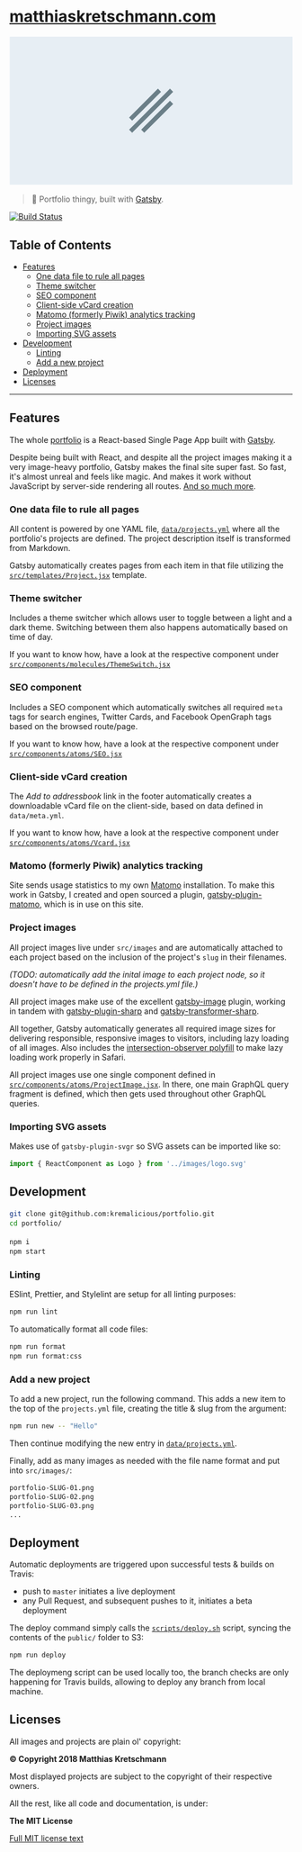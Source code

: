 # [matthiaskretschmann.com](https://matthiaskretschmann.com)

[![image](src/images/twitter-card.png)](https://matthiaskretschmann.com)

> 👔 Portfolio thingy, built with [Gatsby](https://www.gatsbyjs.org).

[![Build Status](https://travis-ci.com/kremalicious/portfolio.svg?branch=master)](https://travis-ci.com/kremalicious/portfolio)

## Table of Contents

* [Features](#features)
  * [One data file to rule all pages](#one-data-file-to-rule-all-pages)
  * [Theme switcher](#theme-switcher)
  * [SEO component](#seo-component)
  * [Client-side vCard creation](#client-side-vcard-creation)
  * [Matomo (formerly Piwik) analytics tracking](#matomo-formerly-piwik-analytics-tracking)
  * [Project images](#project-images)
  * [Importing SVG assets](#importing-svg-assets)
* [Development](#development)
  * [Linting](#linting)
  * [Add a new project](#add-a-new-project)
* [Deployment](#deployment)
* [Licenses](#licenses)

---

## Features

The whole [portfolio](https://matthiaskretschmann.com) is a React-based Single Page App built with [Gatsby](https://www.gatsbyjs.org).

Despite being built with React, and despite all the project images making it a very image-heavy portfolio, Gatsby makes the final site super fast. So fast, it's almost unreal and feels like magic. And makes it work without JavaScript by server-side rendering all routes. [And so much more](https://www.gatsbyjs.org/features/).

### One data file to rule all pages

All content is powered by one YAML file, [`data/projects.yml`](data/projects.yml) where all the portfolio's projects are defined. The project description itself is transformed from Markdown.

Gatsby automatically creates pages from each item in that file utilizing the [`src/templates/Project.jsx`](src/templates/Project.jsx) template.

### Theme switcher

Includes a theme switcher which allows user to toggle between a light and a dark theme. Switching between them also happens automatically based on time of day.

If you want to know how, have a look at the respective component under [`src/components/molecules/ThemeSwitch.jsx`](src/components/molecules/ThemeSwitch.jsx)

### SEO component

Includes a SEO component which automatically switches all required `meta` tags for search engines, Twitter Cards, and Facebook OpenGraph tags based on the browsed route/page.

If you want to know how, have a look at the respective component under [`src/components/atoms/SEO.jsx`](src/components/atoms/SEO.jsx)

### Client-side vCard creation

The _Add to addressbook_ link in the footer automatically creates a downloadable vCard file on the client-side, based on data defined in `data/meta.yml`.

If you want to know how, have a look at the respective component under [`src/components/atoms/Vcard.jsx`](src/components/atoms/Vcard.jsx)

### Matomo (formerly Piwik) analytics tracking

Site sends usage statistics to my own [Matomo](https://matomo.org) installation. To make this work in Gatsby, I created and open sourced a plugin, [gatsby-plugin-matomo](https://github.com/kremalicious/gatsby-plugin-matomo), which is in use on this site.

### Project images

All project images live under `src/images` and are automatically attached to each project based on the inclusion of the project's `slug` in their filenames.

_(TODO: automatically add the inital image to each project node, so it doesn't have to be defined in the projects.yml file.)_

All project images make use of the excellent [gatsby-image](https://github.com/gatsbyjs/gatsby/tree/master/packages/gatsby-image) plugin, working in tandem with [gatsby-plugin-sharp](https://github.com/gatsbyjs/gatsby/tree/master/packages/gatsby-plugin-sharp) and [gatsby-transformer-sharp](https://github.com/gatsbyjs/gatsby/tree/master/packages/gatsby-transformer-sharp).

All together, Gatsby automatically generates all required image sizes for delivering responsible, responsive images to visitors, including lazy loading of all images. Also includes the [intersection-observer polyfill](https://github.com/w3c/IntersectionObserver) to make lazy loading work properly in Safari.

All project images use one single component defined in [`src/components/atoms/ProjectImage.jsx`](src/components/atoms/ProjectImage.jsx). In there, one main GraphQL query fragment is defined, which then gets used throughout other GraphQL queries.

### Importing SVG assets

Makes use of `gatsby-plugin-svgr` so SVG assets can be imported like so:

```js
import { ReactComponent as Logo } from '../images/logo.svg'
```

## Development

```bash
git clone git@github.com:kremalicious/portfolio.git
cd portfolio/

npm i
npm start
```

### Linting

ESlint, Prettier, and Stylelint are setup for all linting purposes:

```bash
npm run lint
```

To automatically format all code files:

```bash
npm run format
npm run format:css
```

### Add a new project

To add a new project, run the following command. This adds a new item to the top of the `projects.yml` file, creating the title & slug from the argument:

```bash
npm run new -- "Hello"
```

Then continue modifying the new entry in [`data/projects.yml`](data/projects.yml).

Finally, add as many images as needed with the file name format and put into `src/images/`:

```
portfolio-SLUG-01.png
portfolio-SLUG-02.png
portfolio-SLUG-03.png
...
```

## Deployment

Automatic deployments are triggered upon successful tests & builds on Travis:

* push to `master` initiates a live deployment
* any Pull Request, and subsequent pushes to it, initiates a beta deployment

The deploy command simply calls the [`scripts/deploy.sh`](scripts/deploy.sh) script, syncing the contents of the `public/` folder to S3:

```bash
npm run deploy
```

The deploymeng script can be used locally too, the branch checks are only happening for Travis builds, allowing to deploy any branch from local machine.

## Licenses

All images and projects are plain ol' copyright:

**© Copyright 2018 Matthias Kretschmann**

Most displayed projects are subject to the copyright of their respective owners.

All the rest, like all code and documentation, is under:

**The MIT License**

[Full MIT license text](LICENSE)
